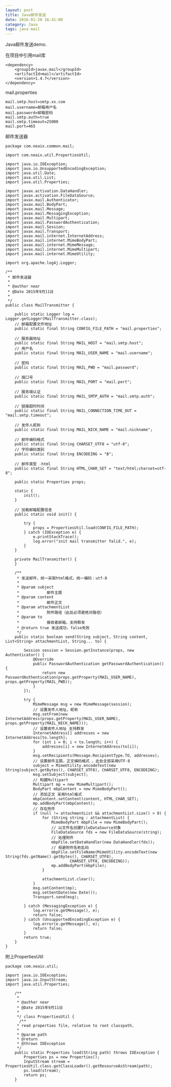 ```yaml
---
layout: post
title: Java邮件发送
date: 2016-01-20 16:41:00
category: Java
tags: java mail
---
```

Java邮件发送demo.

在项目中引用mail库

	<dependency>
		<groupId>javax.mail</groupId>
		<artifactId>mail</artifactId>
		<version>1.4.7</version>
	</dependency>


mail.properties

	mail.smtp.host=smtp.xx.com
	mail.username=邮箱用户名
	mail.password=邮箱密码
	mail.smtp.auth=true
	mail.smtp.timeout=25000
	mail.port=465
	

邮件发送器

	package com.neaix.common.mail;
	
	import com.neaix.util.PropertiesUtil;
	
	import java.io.IOException;
	import java.io.UnsupportedEncodingException;
	import java.util.Date;
	import java.util.List;
	import java.util.Properties;
	
	import javax.activation.DataHandler;
	import javax.activation.FileDataSource;
	import javax.mail.Authenticator;
	import javax.mail.BodyPart;
	import javax.mail.Message;
	import javax.mail.MessagingException;
	import javax.mail.Multipart;
	import javax.mail.PasswordAuthentication;
	import javax.mail.Session;
	import javax.mail.Transport;
	import javax.mail.internet.InternetAddress;
	import javax.mail.internet.MimeBodyPart;
	import javax.mail.internet.MimeMessage;
	import javax.mail.internet.MimeMultipart;
	import javax.mail.internet.MimeUtility;
	
	import org.apache.log4j.Logger;
	
	/**
	 * 邮件发送器
	 * 
	 * @author near
	 * @Date 2015年9月11日
	 * 
	 */
	public class MailTransmitter {
	
	    public static Logger log = Logger.getLogger(MailTransmitter.class);
	    // 邮箱配置文件地址
	    public static final String CONFIG_FILE_PATH = "mail.properties";
	
	    // 服务器地址
	    public static final String MAIL_HOST = "mail.smtp.host";
	    // 用户名
	    public static final String MAIL_USER_NAME = "mail.username";
	
	    // 密码
	    public static final String MAIL_PWD = "mail.password";
	
	    // 端口号
	    public static final String MAIL_PORT = "mail.port";
	
	    // 服务端认证
	    public static final String MAIL_SMTP_AUTH = "mail.smtp.auth";
	
	    // 链接超时时间
	    public static final String MAIL_CONNECTION_TIME_OUT = "mail.smtp.timeout";
	
	    // 发件人昵称
	    public static final String MAIL_NICK_NAME = "mail.nickname";
	
	    // 邮件编码格式
	    public static final String CHARSET_UTF8 = "utf-8";
	    // 字符编码类别
	    public static final String ENCODEING = "B";
	
	    // 邮件类型 -html
	    public static final String HTML_CHAR_SET = "text/html;charset=utf-8";
	
	    public static Properties props;
	
	    static {
	        init();
	    }
	
	    // 加载邮箱配置信息
	    public static void init() {
	
	        try {
	            props = PropertiesUtil.load(CONFIG_FILE_PATH);
	        } catch (IOException e) {
	            e.printStackTrace();
	            log.error("init mail transmitter falid.", e);
	        }
	    }
	
	    private MailTransmitter() {
	    }
	
	    /**
	     * 发送邮件，统一采取html格式，统一编码：utf-8
	     * 
	     * @param subject
	     *            邮件主题
	     * @param content
	     *            邮件正文
	     * @param attachmentList
	     *            附件路径（此处必须是绝对路径）
	     * @param to
	     *            接收者邮箱，支持群发
	     * @return true 发送成功，false失败
	     */
	    public static boolean send(String subject, String content, List<String> attachmentList, String... to) {
	
	        Session session = Session.getInstance(props, new Authenticator() {
	            @Override
	            public PasswordAuthentication getPasswordAuthentication() {
	                return new PasswordAuthentication(props.getProperty(MAIL_USER_NAME), props.getProperty(MAIL_PWD));
	            }
	        });
	
	        try {
	            MimeMessage msg = new MimeMessage(session);
	            // 设置发件人地址，昵称
	            msg.setFrom(new InternetAddress(props.getProperty(MAIL_USER_NAME), props.getProperty(MAIL_NICK_NAME)));
	            // 设置收件人地址 支持群发
	            InternetAddress[] addresses = new InternetAddress[to.length];
	            for (int i = 0; i < to.length; i++) {
	                addresses[i] = new InternetAddress(to[i]);
	            }
	            msg.setRecipients(Message.RecipientType.TO, addresses);
	            // 设置邮件主题，正文编码格式 ，此处全部采用UTF-8
	            subject = MimeUtility.encodeText(new String(subject.getBytes(), CHARSET_UTF8), CHARSET_UTF8, ENCODEING);
	            msg.setSubject(subject);
	            // 构建Multipart
	            Multipart mp = new MimeMultipart();
	            BodyPart mbpContent = new MimeBodyPart();
	            // 添加正文 采用html格式
	            mbpContent.setContent(content, HTML_CHAR_SET);
	            mp.addBodyPart(mbpContent);
	            // 存在附件
	            if (null != attachmentList && attachmentList.size() > 0) {
	                for (String string : attachmentList) {
	                    MimeBodyPart mbpFile = new MimeBodyPart();
	                    // 以文件名创建FileDataSource对象
	                    FileDataSource fds = new FileDataSource(string);
	                    // 处理附件
	                    mbpFile.setDataHandler(new DataHandler(fds));
	                    // 规避附件名称乱码
	                    mbpFile.setFileName(MimeUtility.encodeText(new String(fds.getName().getBytes(), CHARSET_UTF8),
	                            CHARSET_UTF8, ENCODEING));
	                    mp.addBodyPart(mbpFile);
	                }
	
	                attachmentList.clear();
	            }
	            msg.setContent(mp);
	            msg.setSentDate(new Date());
	            Transport.send(msg);
	
	        } catch (MessagingException e) {
	            log.error(e.getMessage(), e);
	            return false;
	        } catch (UnsupportedEncodingException e) {
	            log.error(e.getMessage(), e);
	            return false;
	        }
	        return true;
	    }
	}


附上PropertiesUtil
	
	package com.neaix.util;
	
	import java.io.IOException;
	import java.io.InputStream;
	import java.util.Properties;
	
		/**
		 * 
		 * @author near
		 * @Date 2015年9月11日
		 * 
		 */ class PropertiesUtil {
	  	  /**
	     * read properties file, relative to root classpath,
	     * 
	     * @param path
	     * @return
	     * @throws IOException
	     */
	    public static Properties load(String path) throws IOException {
	        Properties ps = new Properties();
	        InputStream stream = PropertiesUtil.class.getClassLoader().getResourceAsStream(path);
	        ps.load(stream);
	        return ps;
	    }

